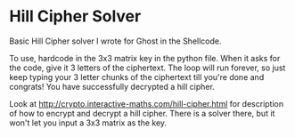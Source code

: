 # Hill Cipher Solver

Basic Hill Cipher solver I wrote for Ghost in the Shellcode.

To use, hardcode in the 3x3 matrix key in the python file. When it asks for the code, give it 3 letters of the ciphertext. The loop will run forever, so just keep typing your 3 letter chunks of the ciphertext till you're done and congrats! You have successfully decrypted a hill cipher.

Look at http://crypto.interactive-maths.com/hill-cipher.html for description of how to encrypt and decrypt a hill cipher. There is a solver there, but it won't let you input a 3x3 matrix as the key.
